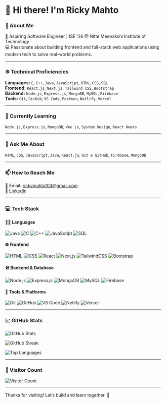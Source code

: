 # 👋 Hi there! I'm Ricky Mahto

### 💫 About Me
🚀 Aspiring Software Engineer | ISE '26 @ Nitte Meenakshi Institute of Technology  
💻 Passionate about building frontend and full-stack web applications using modern tech to solve real-world problems.

---

### ⚙️ Technical Proficiencies

**Languages:** `C`, `C++`, `Java`, `JavaScript`, `HTML`, `CSS`, `SQL`  
**Frontend:** `React.js`, `Next.js`, `Tailwind CSS`, `Bootstrap`  
**Backend:** `Node.js`, `Express.js`, `MongoDB`, `MySQL`, `Firebase`  
**Tools:** `Git`, `GitHub`, `VS Code`, `Postman`, `Netlify`, `Vercel`

---

### 🌱 Currently Learning

`Node.js`, `Express.js`, `MongoDB`, `Vue.js`, `System Design`, `React Hooks`

---

### 💬 Ask Me About

`HTML`, `CSS`, `JavaScript`, `Java`, `React.js`, `Git & GitHub`, `Firebase`, `MongoDB`

---

### 📫 How to Reach Me

📧 Email: rickymahto103@gmail.com  
🔗 [LinkedIn](https://www.linkedin.com/in/ricky-mahto-6a7228271/)  

---
### 💻 Tech Stack

#### 👨‍💻 Languages
![Java](https://img.shields.io/badge/Java-ED8B00?style=for-the-badge&logo=java&logoColor=white)
![C](https://img.shields.io/badge/C-00599C?style=for-the-badge&logo=c&logoColor=white)
![C++](https://img.shields.io/badge/C++-00599C?style=for-the-badge&logo=cplusplus&logoColor=white)
![JavaScript](https://img.shields.io/badge/JavaScript-F7DF1E?style=for-the-badge&logo=javascript&logoColor=black)
![SQL](https://img.shields.io/badge/SQL-336791?style=for-the-badge&logo=postgresql&logoColor=white)

#### 🌐 Frontend
![HTML](https://img.shields.io/badge/HTML5-E34F26?style=for-the-badge&logo=html5&logoColor=white)
![CSS](https://img.shields.io/badge/CSS3-1572B6?style=for-the-badge&logo=css3&logoColor=white)
![React](https://img.shields.io/badge/React-20232A?style=for-the-badge&logo=react&logoColor=61DAFB)
![Next.js](https://img.shields.io/badge/Next.js-000000?style=for-the-badge&logo=nextdotjs&logoColor=white)
![TailwindCSS](https://img.shields.io/badge/TailwindCSS-06B6D4?style=for-the-badge&logo=tailwindcss&logoColor=white)
![Bootstrap](https://img.shields.io/badge/Bootstrap-563D7C?style=for-the-badge&logo=bootstrap&logoColor=white)

#### 🛠️ Backend & Database
![Node.js](https://img.shields.io/badge/Node.js-339933?style=for-the-badge&logo=nodedotjs&logoColor=white)
![Express.js](https://img.shields.io/badge/Express.js-000000?style=for-the-badge&logo=express&logoColor=white)
![MongoDB](https://img.shields.io/badge/MongoDB-4EA94B?style=for-the-badge&logo=mongodb&logoColor=white)
![MySQL](https://img.shields.io/badge/MySQL-00758F?style=for-the-badge&logo=mysql&logoColor=white)
![Firebase](https://img.shields.io/badge/Firebase-FFCA28?style=for-the-badge&logo=firebase&logoColor=black)

#### 🔧 Tools & Platforms
![Git](https://img.shields.io/badge/Git-F05032?style=for-the-badge&logo=git&logoColor=white)
![GitHub](https://img.shields.io/badge/GitHub-181717?style=for-the-badge&logo=github&logoColor=white)
![VS Code](https://img.shields.io/badge/VSCode-007ACC?style=for-the-badge&logo=visualstudiocode&logoColor=white)
![Netlify](https://img.shields.io/badge/Netlify-00C7B7?style=for-the-badge&logo=netlify&logoColor=white)
![Vercel](https://img.shields.io/badge/Vercel-000000?style=for-the-badge&logo=vercel&logoColor=white)

---

### 📈 GitHub Stats

<!-- GitHub Stats -->
![GitHub Stats](https://github-readme-stats.vercel.app/api?username=rickymahto22&show_icons=true&theme=dark&bg_color=000000&hide_border=true)

<!-- GitHub Streak -->
![GitHub Streak](https://github-readme-streak-stats.herokuapp.com?user=rickymahto22&theme=dark&hide_border=true&background=000000)

<!-- Top Languages -->
![Top Languages](https://github-readme-stats.vercel.app/api/top-langs/?username=rickymahto22&layout=compact&theme=dark&bg_color=000000&hide_border=true)



---

### 👀 Visitor Count

![Visitor Count](https://komarev.com/ghpvc/?username=rickymahto22&label=Profile+Views&color=blue&style=flat)

---

Thanks for visiting! Let’s build and learn together. 🚀
